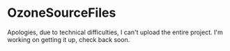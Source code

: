 # OzoneSourceFiles
Apologies, due to technical difficulties, I can't upload the entire project. I'm working on getting it up, check back soon.

